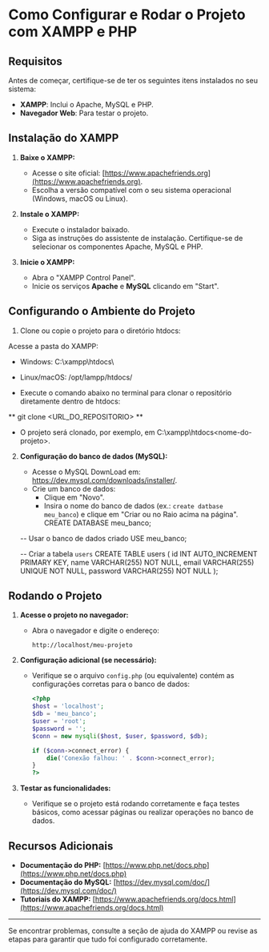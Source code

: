 # Como Configurar e Rodar o Projeto com XAMPP e PHP

## Requisitos

Antes de começar, certifique-se de ter os seguintes itens instalados no seu sistema:
- **XAMPP**: Inclui o Apache, MySQL e PHP.
- **Navegador Web**: Para testar o projeto.

## Instalação do XAMPP

1. **Baixe o XAMPP:**
   - Acesse o site oficial: [https://www.apachefriends.org](https://www.apachefriends.org).
   - Escolha a versão compatível com o seu sistema operacional (Windows, macOS ou Linux).

2. **Instale o XAMPP:**
   - Execute o instalador baixado.
   - Siga as instruções do assistente de instalação. Certifique-se de selecionar os componentes Apache, MySQL e PHP.

3. **Inicie o XAMPP:**
   - Abra o "XAMPP Control Panel".
   - Inicie os serviços **Apache** e **MySQL** clicando em "Start".

## Configurando o Ambiente do Projeto

1. Clone ou copie o projeto para o diretório htdocs:

Acesse a pasta do XAMPP:

- Windows: C:\xampp\htdocs\

- Linux/macOS: /opt/lampp/htdocs/

- Execute o comando abaixo no terminal para clonar o repositório diretamente dentro de htdocs:

** git clone <URL_DO_REPOSITORIO> **

- O projeto será clonado, por exemplo, em C:\xampp\htdocs\<nome-do-projeto>.

2. **Configuração do banco de dados (MySQL):** 
   - Acesse o MySQL DownLoad em: https://dev.mysql.com/downloads/installer/.
   - Crie um banco de dados:
     - Clique em "Novo".
     - Insira o nome do banco de dados (ex.: `create datbase meu_banco`) e clique em "Criar ou no Raio acima na página".
      CREATE DATABASE meu_banco;

   -- Usar o banco de dados criado
      USE meu_banco;

   -- Criar a tabela `users`
      CREATE TABLE users (
       id INT AUTO_INCREMENT PRIMARY KEY,
       name VARCHAR(255) NOT NULL,
       email VARCHAR(255) UNIQUE NOT NULL,
       password VARCHAR(255) NOT NULL
   );

## Rodando o Projeto

1. **Acesse o projeto no navegador:**
   - Abra o navegador e digite o endereço:
     ```
     http://localhost/meu-projeto
     ```

2. **Configuração adicional (se necessário):**
   - Verifique se o arquivo `config.php` (ou equivalente) contém as configurações corretas para o banco de dados:
     ```php
     <?php
     $host = 'localhost';
     $db = 'meu_banco';
     $user = 'root';
     $password = '';
     $conn = new mysqli($host, $user, $password, $db);

     if ($conn->connect_error) {
         die('Conexão falhou: ' . $conn->connect_error);
     }
     ?>
     ```

3. **Testar as funcionalidades:**
   - Verifique se o projeto está rodando corretamente e faça testes básicos, como acessar páginas ou realizar operações no banco de dados.

## Recursos Adicionais

- **Documentação do PHP:** [https://www.php.net/docs.php](https://www.php.net/docs.php)
- **Documentação do MySQL:** [https://dev.mysql.com/doc/](https://dev.mysql.com/doc/)
- **Tutoriais do XAMPP:** [https://www.apachefriends.org/docs.html](https://www.apachefriends.org/docs.html)

---

Se encontrar problemas, consulte a seção de ajuda do XAMPP ou revise as etapas para garantir que tudo foi configurado corretamente.

